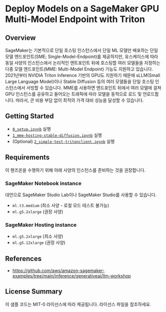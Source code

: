 # Deploy Models on a SageMaker GPU Multi-Model Endpoint with Triton

## Overview

SageMaker는 기본적으로 단일 호스팅 인스턴스에서 단일 ML 모델만 배포하는 단일 모델 엔드포인트(SME; Single-Model-Endpoint)를 제공하지만, 유스케이스에 따라 동일 사양의 인스턴스에서 논리적인 엔트포인트 뒤에 호스팅할 여러 모델들을 지정하는 다중 모델 엔드포인트(MME: Multi-Model Endpoint) 기능도 지원하고 있습니다. 2021년부터 NVIDIA Triton Inference 기반의 GPU도 지원하기 때문에 sLLM(Small Large Language Model)이나 Stable Diffusion 등의 여러 모델들을 단일 호스팅 인스턴스에서 서빙할 수 있습니다. MME를 사용하면 엔드포인트 뒤에서 여러 모델에 걸쳐 GPU 인스턴스를 공유하고 들어오는 트래픽에 따라 모델을 동적으로 로드 및 언로드합니다. 따라서, 큰 비용 부담 없이 최적의 가격 대비 성능을 달성할 수 있습니다.

## Getting Started
- [`0_setup.ipynb`](0_setup.ipynb) 실행
- [`1_mme-hosting-stable-diffusion.ipynb`](1_mme-hosting-stable-diffusion.ipynb) 실행
- (Optional) [`2_simple-test-tritonclient.ipynb`](2_simple-test-tritonclient.ipynb) 실행

## Requirements

이 핸즈온을 수행하기 위해 아래 사양의 인스턴스를 준비하는 것을 권장합니다.

### SageMaker Notebook instance
대안으로 SageMaker Studio Lab이나 SageMaker Studio를 사용할 수 있습니다.
- `ml.t3.medium` (최소 사양 - 로컬 모드 테스트 불가능)
- `ml.g5.2xlarge` (권장 사양)

### SageMaker Hosting instance
- `ml.g5.2xlarge` (최소 사양)
- `ml.g5.12xlarge` (권장 사양)

## References
- https://github.com/aws/amazon-sagemaker-examples/tree/main/inference/generativeai/llm-workshop

## License Summary

이 샘플 코드는 MIT-0 라이선스에 따라 제공됩니다. 라이선스 파일을 참조하세요.